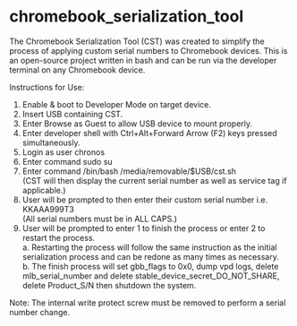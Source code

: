 # chromebook_serialization_tool
The Chromebook Serialization Tool (CST) was created to simplify the process of applying custom serial numbers to Chromebook devices. This is an open-source project written in bash and can be run via the developer terminal on any Chromebook device. 

Instructions for Use:
1.	Enable & boot to Developer Mode on target device.
2.	Insert USB containing CST.
3.	Enter Browse as Guest to allow USB device to mount properly.
4.	Enter developer shell with Ctrl+Alt+Forward Arrow (F2) keys pressed simultaneously. 
5.	Login as user chronos
6.	Enter command sudo su
7.	Enter command /bin/bash /media/removable/$USB/cst.sh
</br>(CST will then display the current serial number as well as service tag if applicable.)
8.	User will be prompted to then enter their custom serial number i.e. KKAAA999T3
</br>(All serial numbers must be in ALL CAPS.)
9.	User will be prompted to enter 1 to finish the process or enter 2 to restart the process.
</br>a.	Restarting the process will follow the same instruction as the initial serialization process and can be redone as many times as necessary.
</br>b.	The finish process will set gbb_flags to 0x0, dump vpd logs, delete mlb_serial_number and delete stable_device_secret_DO_NOT_SHARE, delete Product_S/N then shutdown the system. 

Note: The internal write protect screw must be removed to perform a serial number change. 
